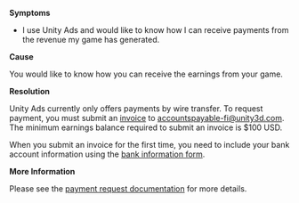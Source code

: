 
        

**Symptoms** 

*   I use Unity Ads and would like to know how I can receive payments from the revenue my game has generated.

**Cause** 

You would like to know how you can receive the earnings from your game.

**Resolution** 

Unity Ads currently only offers payments by wire transfer. To request payment, you must submit an [invoice](https://secure.applifier.com/unityads/files/Invoice_example-UnityAds.xlsx) to [accountspayable-fi@unity3d.com](mailto:accountspayable-fi@unity3d.com). The minimum earnings balance required to submit an invoice is \$100 USD.

When you submit an invoice for the first time, you need to include your bank account information using the [bank information form](https://secure.applifier.com/unityads/files/WireTransferForm-UnityAds.pdf).

**More Information** 

Please see the [payment request documentation](https://secure.applifier.com/unityads/files/PaymentRequest-UnityAds.pdf) for more details.

      